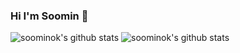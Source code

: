 ### Hi I'm Soomin 👋

![soominok's github stats](https://github-readme-stats.vercel.app/api?username=soominok&show_icons=true)
![soominok's github stats](https://github-readme-stats.vercel.app/api?username=soominok&show_icons=true&include_all_commits=true)
<!--
**soominok/soominok** is a ✨ _special_ ✨ repository because its `README.md` (this file) appears on your GitHub profile.

Here are some ideas to get you started:

- 🔭 I’m currently working on ...
- 🌱 I’m currently learning ...
- 👯 I’m looking to collaborate on ...
- 🤔 I’m looking for help with ...
- 💬 Ask me about ...
- 📫 How to reach me: ...
- 😄 Pronouns: ...
- ⚡ Fun fact: ...
-->
